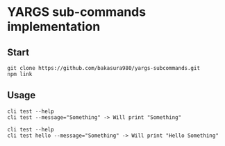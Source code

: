 # YARGS sub-commands implementation

## Start
```
git clone https://github.com/bakasura980/yargs-subcommands.git
npm link
```

## Usage
```
cli test --help
cli test --message="Something" -> Will print "Something"

cli test --help
cli test hello --message="Something" -> Will print "Hello Something"
```
